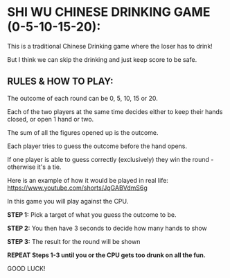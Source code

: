 # SHI WU CHINESE DRINKING GAME (0-5-10-15-20):

This is a traditional Chinese Drinking game where the loser has to drink!

But I think we can skip the drinking and just keep score to be safe.

## RULES & HOW TO PLAY:
The outcome of each round can be 0, 5, 10, 15 or 20.

Each of the two players at the same time decides either to keep their hands closed,
 or open 1 hand or two.

The sum of all the figures opened up is the outcome.

Each player tries to guess the outcome before the hand opens.

If one player is able to guess correctly (exclusively) they win the round - otherwise it's a tie.

Here is an example of how it would be played in real life: https://www.youtube.com/shorts/JqGABVdmS6g

In this game you will play against the CPU.

**STEP 1:** Pick a target of what you guess the outcome to be.

**STEP 2:** You then have 3 seconds to decide how many hands to show

**STEP 3:** The result for the round will be shown

**REPEAT Steps 1-3 until you or the CPU gets too drunk on all the fun.**

GOOD LUCK!
